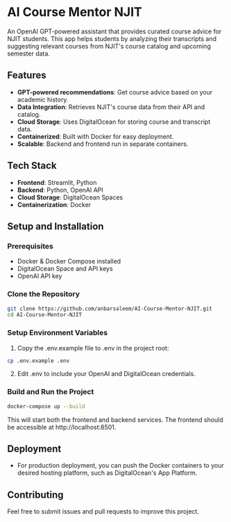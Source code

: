 # AI Course Mentor NJIT

An OpenAI GPT-powered assistant that provides curated course advice for NJIT students. This app helps students by analyzing their transcripts and suggesting relevant courses from NJIT's course catalog and upcoming semester data.

## Features

- **GPT-powered recommendations**: Get course advice based on your academic history.
- **Data Integration**: Retrieves NJIT's course data from their API and catalog.
- **Cloud Storage**: Uses DigitalOcean for storing course and transcript data.
- **Containerized**: Built with Docker for easy deployment.
- **Scalable**: Backend and frontend run in separate containers.

## Tech Stack

- **Frontend**: Streamlit, Python
- **Backend**: Python, OpenAI API
- **Cloud Storage**: DigitalOcean Spaces
- **Containerization**: Docker

## Setup and Installation

### Prerequisites

- Docker & Docker Compose installed
- DigitalOcean Space and API keys
- OpenAI API key

### Clone the Repository

```bash
git clone https://github.com/anbarsaleem/AI-Course-Mentor-NJIT.git
cd AI-Course-Mentor-NJIT
```

### Setup Environment Variables

1. Copy the .env.example file to .env in the project root:

```bash
cp .env.example .env
```

2. Edit .env to include your OpenAI and DigitalOcean credentials.

### Build and Run the Project

```bash
docker-compose up --build
```

This will start both the frontend and backend services. The frontend should be accessible at http://localhost:8501.

## Deployment

- For production deployment, you can push the Docker containers to your desired hosting platform, such as DigitalOcean's App Platform.

## Contributing

Feel free to submit issues and pull requests to improve this project.
